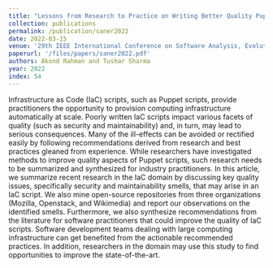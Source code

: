 ```yaml
---
title: "Lessons from Research to Practice on Writing Better Quality Puppet Scripts"
collection: publications
permalink: /publication/saner2022
date: 2022-03-15
venue: '29th IEEE International Conference on Software Analysis, Evolution and Reengineering (SANER)'
paperurl: '/files/papers/saner2022.pdf'
authors: Akond Rahman and Tushar Sharma
year: 2022
index: 54
--- 
```

Infrastructure as Code (IaC) scripts, such as Puppet scripts, provide practitioners the opportunity to provision computing infrastructure automatically at scale. Poorly written IaC scripts impact various facets of quality (such as security and maintainability) and, in turn, may lead to serious consequences. Many of the ill-effects can be avoided or rectified easily by following recommendations derived from research and best practices gleaned from experience. While researchers have investigated methods to improve quality aspects of Puppet scripts, such research needs to be summarized and synthesized for industry practitioners. In this article, we summarize recent research in the IaC domain by discussing key quality issues, specifically security and maintainability smells, that may arise in an IaC script. We also mine open-source repositories from three organizations (Mozilla, Openstack, and Wikimedia) and report our observations on the identified smells. Furthermore, we also synthesize recommendations from the literature for software practitioners that could improve the quality of IaC scripts. Software development teams dealing with large computing infrastructure can get benefited from the actionable recommended practices. In addition, researchers in the domain may use this study to find opportunities to improve the state-of-the-art.
